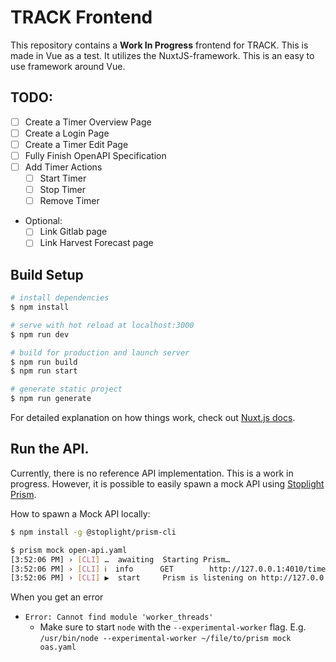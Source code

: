 # TRACK Frontend

This repository contains a **Work In Progress** frontend for TRACK. This is made in Vue as a test. It utilizes the 
NuxtJS-framework. This is an easy to use framework around Vue. 

## TODO: 
- [ ] Create a Timer Overview Page
- [ ] Create a Login Page
- [ ] Create a Timer Edit Page
- [ ] Fully Finish OpenAPI Specification
- [ ] Add Timer Actions
    - [ ] Start Timer
    - [ ] Stop Timer
    - [ ] Remove Timer
- Optional:
    - [ ] Link Gitlab page
    - [ ] Link Harvest Forecast page

## Build Setup

```bash
# install dependencies
$ npm install

# serve with hot reload at localhost:3000
$ npm run dev

# build for production and launch server
$ npm run build
$ npm run start

# generate static project
$ npm run generate
```

For detailed explanation on how things work, check out [Nuxt.js docs](https://nuxtjs.org).

## Run the API. 
Currently, there is no reference API implementation. This is a work in progress. However, it is possible to easily spawn
a mock API using [Stoplight Prism](https://stoplight.io/open-source/prism/). 

How to spawn a Mock API locally:

```bash
$ npm install -g @stoplight/prism-cli

$ prism mock open-api.yaml
[3:52:06 PM] › [CLI] …  awaiting  Starting Prism…
[3:52:06 PM] › [CLI] ℹ  info      GET        http://127.0.0.1:4010/timers?date=1998-01-15
[3:52:06 PM] › [CLI] ▶  start     Prism is listening on http://127.0.0.1:4010
```

When you get an error
- `Error: Cannot find module 'worker_threads'`
    - Make sure to start `node` with the `--experimental-worker` flag. E.g. `/usr/bin/node --experimental-worker ~/file/to/prism mock oas.yaml`
